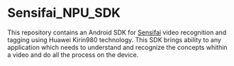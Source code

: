 # Sensifai_NPU_SDK
This repository contains an Android SDK for [Sensifai](sensifai.com) video recognition and tagging using Huawei Kirin980 technology.
This SDK brings ability to any application which needs to understand and recognize the concepts whithin a video and do all the process on the device. 
